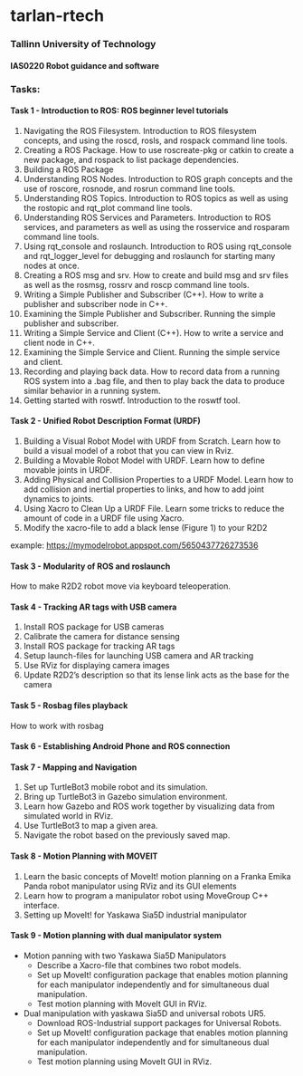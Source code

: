 # tarlan-rtech

### Tallinn University of Technology
#### IAS0220 Robot guidance and software

### Tasks:

#### Task 1 - Introduction to ROS: ROS beginner level tutorials

1. Navigating the ROS Filesystem. Introduction to ROS filesystem concepts, and using the roscd, rosls, and rospack command line tools.
2. Creating a ROS Package. How to use roscreate-pkg or catkin to create a new package, and rospack to list package dependencies.
3. Building a ROS Package
4. Understanding ROS Nodes. Introduction to ROS graph concepts and the use of roscore, rosnode, and rosrun command line tools.
5. Understanding ROS Topics. Introduction to ROS topics as well as using the rostopic and rqt_plot command line tools.
6. Understanding ROS Services and Parameters. Introduction to ROS services, and parameters as well as using the rosservice and rosparam command line tools.
7. Using rqt_console and roslaunch. Introduction to ROS using rqt_console and rqt_logger_level for debugging and roslaunch for starting many nodes at once.
8. Creating a ROS msg and srv. How to create and build msg and srv files as well as the rosmsg, rossrv and roscp command line tools.
9. Writing a Simple Publisher and Subscriber (C++). How to write a publisher and subscriber node in C++.
10. Examining the Simple Publisher and Subscriber. Running the simple publisher and subscriber.
11. Writing a Simple Service and Client (C++). How to write a service and client node in C++.
12. Examining the Simple Service and Client. Running the simple service and client.
13. Recording and playing back data. How to record data from a running ROS system into a .bag file, and then to play back the data to produce similar behavior in a running system.
14. Getting started with roswtf. Introduction to the roswtf tool.

#### Task 2 - Unified Robot Description Format (URDF)

1. Building a Visual Robot Model with URDF from Scratch. Learn how to build a visual model of a robot that you can view in Rviz.
3. Building a Movable Robot Model with URDF. Learn how to define movable joints in URDF.
4. Adding Physical and Collision Properties to a URDF Model. Learn how to add collision and inertial properties to links, and how to add joint dynamics to joints.
5. Using Xacro to Clean Up a URDF File. Learn some tricks to reduce the amount of code in a URDF file using Xacro.
6. Modify the xacro-file to add a black lense (Figure 1) to your R2D2

example: https://mymodelrobot.appspot.com/5650437726273536

#### Task 3 - Modularity of ROS and roslaunch

How to make R2D2 robot move via keyboard teleoperation.

#### Task 4 - Tracking AR tags with USB camera

1. Install ROS package for USB cameras
2. Calibrate the camera for distance sensing
3. Install ROS package for tracking AR tags
4. Setup launch-files for launching USB camera and AR tracking
5. Use RViz for displaying camera images
6. Update R2D2’s description so that its lense link acts as the base for the camera

#### Task 5 - Rosbag files playback

How to work with rosbag

#### Task 6 - Establishing Android Phone and ROS connection

#### Task 7 - Mapping and Navigation

1. Set up TurtleBot3 mobile robot and its simulation.
2. Bring up TurtleBot3 in Gazebo simulation environment.
3. Learn how Gazebo and ROS work together by visualizing data from simulated world in RViz.
4. Use TurtleBot3 to map a given area.
5. Navigate the robot based on the previously saved map.

#### Task 8 - Motion Planning with MOVEIT

1. Learn the basic concepts of MoveIt! motion planning on a Franka Emika Panda robot manipulator using RViz and its GUI elements
2. Learn how to program a manipulator robot using MoveGroup C++ interface.
3. Setting up MoveIt! for Yaskawa Sia5D industrial manipulator

#### Task 9 - Motion planning with dual manipulator system

- Motion panning with two Yaskawa Sia5D Manipulators
  - Describe a Xacro-file that combines two robot models.
  - Set up MoveIt! configuration package that enables motion planning for each manipulator independently and for simultaneous dual manipulation.
  - Test motion planning with MoveIt GUI in RViz.
- Dual manipulation with yaskawa Sia5D and universal robots UR5.
  - Download ROS-Industrial support packages for Universal Robots.
  - Set up MoveIt! configuration package that enables motion planning for each manipulator independently and for simultaneous dual manipulation.
  - Test motion planning using MoveIt GUI in RViz.
